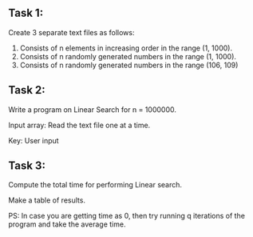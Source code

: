 ## Task 1:

Create 3 separate text files as follows:

1. Consists of n elements in increasing order in the range (1, 1000).
2. Consists of n randomly generated numbers in the range (1, 1000).
3. Consists of n randomly generated numbers in the range (106, 109)

## Task 2:

Write a program on Linear Search for n = 1000000.

Input array: Read the text file one at a time.

Key: User input

## Task 3:

Compute the total time for performing Linear search.

Make a table of results.

PS: In case you are getting time as 0, then try running q iterations of the program and take the average time.
